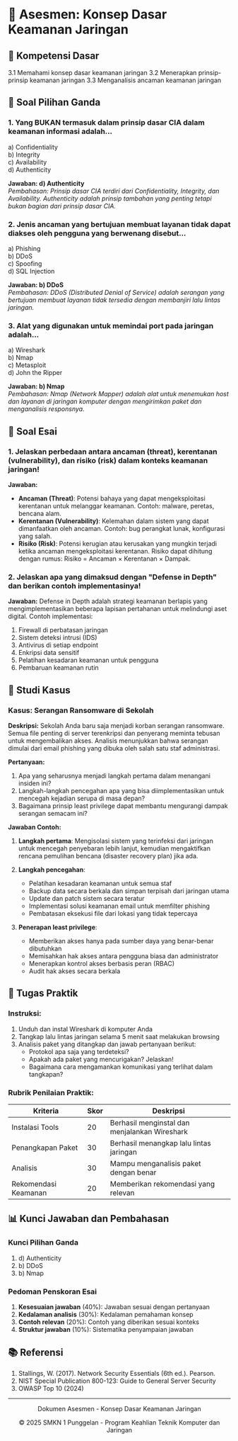 # 📝 Asesmen: Konsep Dasar Keamanan Jaringan

## 🎯 Kompetensi Dasar
3.1 Memahami konsep dasar keamanan jaringan
3.2 Menerapkan prinsip-prinsip keamanan jaringan
3.3 Menganalisis ancaman keamanan jaringan

## 📝 Soal Pilihan Ganda

### 1. Yang BUKAN termasuk dalam prinsip dasar CIA dalam keamanan informasi adalah...
   a) Confidentiality  
   b) Integrity  
   c) Availability  
   d) Authenticity  
   
   **Jawaban: d) Authenticity**  
   *Pembahasan: Prinsip dasar CIA terdiri dari Confidentiality, Integrity, dan Availability. Authenticity adalah prinsip tambahan yang penting tetapi bukan bagian dari prinsip dasar CIA.*

### 2. Jenis ancaman yang bertujuan membuat layanan tidak dapat diakses oleh pengguna yang berwenang disebut...
   a) Phishing  
   b) DDoS  
   c) Spoofing  
   d) SQL Injection  
   
   **Jawaban: b) DDoS**  
   *Pembahasan: DDoS (Distributed Denial of Service) adalah serangan yang bertujuan membuat layanan tidak tersedia dengan membanjiri lalu lintas jaringan.*

### 3. Alat yang digunakan untuk memindai port pada jaringan adalah...
   a) Wireshark  
   b) Nmap  
   c) Metasploit  
   d) John the Ripper  
   
   **Jawaban: b) Nmap**  
   *Pembahasan: Nmap (Network Mapper) adalah alat untuk menemukan host dan layanan di jaringan komputer dengan mengirimkan paket dan menganalisis responsnya.*

## 📝 Soal Esai

### 1. Jelaskan perbedaan antara ancaman (threat), kerentanan (vulnerability), dan risiko (risk) dalam konteks keamanan jaringan!

**Jawaban:**
- **Ancaman (Threat)**: Potensi bahaya yang dapat mengeksploitasi kerentanan untuk melanggar keamanan. Contoh: malware, peretas, bencana alam.
- **Kerentanan (Vulnerability)**: Kelemahan dalam sistem yang dapat dimanfaatkan oleh ancaman. Contoh: bug perangkat lunak, konfigurasi yang salah.
- **Risiko (Risk)**: Potensi kerugian atau kerusakan yang mungkin terjadi ketika ancaman mengeksploitasi kerentanan. Risiko dapat dihitung dengan rumus: Risiko = Ancaman × Kerentanan × Dampak.

### 2. Jelaskan apa yang dimaksud dengan "Defense in Depth" dan berikan contoh implementasinya!

**Jawaban:**
Defense in Depth adalah strategi keamanan berlapis yang mengimplementasikan beberapa lapisan pertahanan untuk melindungi aset digital. Contoh implementasi:
1. Firewall di perbatasan jaringan
2. Sistem deteksi intrusi (IDS)
3. Antivirus di setiap endpoint
4. Enkripsi data sensitif
5. Pelatihan kesadaran keamanan untuk pengguna
6. Pembaruan keamanan rutin

## 📝 Studi Kasus

### Kasus: Serangan Ransomware di Sekolah

**Deskripsi:**
Sekolah Anda baru saja menjadi korban serangan ransomware. Semua file penting di server terenkripsi dan penyerang meminta tebusan untuk mengembalikan akses. Analisis menunjukkan bahwa serangan dimulai dari email phishing yang dibuka oleh salah satu staf administrasi.

**Pertanyaan:**
1. Apa yang seharusnya menjadi langkah pertama dalam menangani insiden ini?
2. Langkah-langkah pencegahan apa yang bisa diimplementasikan untuk mencegah kejadian serupa di masa depan?
3. Bagaimana prinsip least privilege dapat membantu mengurangi dampak serangan semacam ini?

**Jawaban Contoh:**
1. **Langkah pertama**: Mengisolasi sistem yang terinfeksi dari jaringan untuk mencegah penyebaran lebih lanjut, kemudian mengaktifkan rencana pemulihan bencana (disaster recovery plan) jika ada.

2. **Langkah pencegahan**:
   - Pelatihan kesadaran keamanan untuk semua staf
   - Backup data secara berkala dan simpan terpisah dari jaringan utama
   - Update dan patch sistem secara teratur
   - Implementasi solusi keamanan email untuk memfilter phishing
   - Pembatasan eksekusi file dari lokasi yang tidak tepercaya

3. **Penerapan least privilege**:
   - Memberikan akses hanya pada sumber daya yang benar-benar dibutuhkan
   - Memisahkan hak akses antara pengguna biasa dan administrator
   - Menerapkan kontrol akses berbasis peran (RBAC)
   - Audit hak akses secara berkala

## 📝 Tugas Praktik

### Instruksi:
1. Unduh dan instal Wireshark di komputer Anda
2. Tangkap lalu lintas jaringan selama 5 menit saat melakukan browsing
3. Analisis paket yang ditangkap dan jawab pertanyaan berikut:
   - Protokol apa saja yang terdeteksi?
   - Apakah ada paket yang mencurigakan? Jelaskan!
   - Bagaimana cara mengamankan komunikasi yang terlihat dalam tangkapan?

### Rubrik Penilaian Praktik:
| Kriteria | Skor | Deskripsi |
|----------|------|-----------|
| Instalasi Tools | 20 | Berhasil menginstal dan menjalankan Wireshark |
| Penangkapan Paket | 30 | Berhasil menangkap lalu lintas jaringan |
| Analisis | 30 | Mampu menganalisis paket dengan benar |
| Rekomendasi Keamanan | 20 | Memberikan rekomendasi yang relevan |

## 📊 Kunci Jawaban dan Pembahasan

### Kunci Pilihan Ganda
1. d) Authenticity
2. b) DDoS
3. b) Nmap

### Pedoman Penskoran Esai
1. **Kesesuaian jawaban** (40%): Jawaban sesuai dengan pertanyaan
2. **Kedalaman analisis** (30%): Kedalaman pemahaman konsep
3. **Contoh relevan** (20%): Contoh yang diberikan sesuai konteks
4. **Struktur jawaban** (10%): Sistematika penyampaian jawaban

## 📚 Referensi
1. Stallings, W. (2017). Network Security Essentials (6th ed.). Pearson.
2. NIST Special Publication 800-123: Guide to General Server Security
3. OWASP Top 10 (2024)

---
<div align="center">
  <p>Dokumen Asesmen - Konsep Dasar Keamanan Jaringan</p>
  <p>© 2025 SMKN 1 Punggelan - Program Keahlian Teknik Komputer dan Jaringan</p>
</div>
